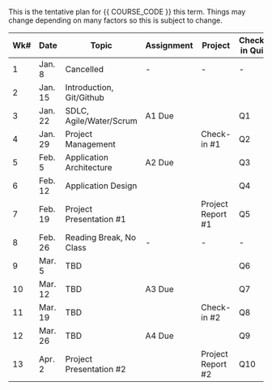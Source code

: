 This is the tentative plan for {{ COURSE_CODE }} this term.
Things may change depending on many factors so this is subject to change.

| Wk# | Date     | Topic                                         | Assignment | Project                 | Check-in Quiz |
|-----|----------|-----------------------------------------------|------------|-------------------------|---------------|
| 1   | Jan. 8   | Cancelled                                     |  -         | -                       | -             |
| 2   | Jan. 15  | Introduction, Git/Github                      |            |                         |               |
| 3   | Jan. 22  | SDLC, Agile/Water/Scrum                       | A1 Due     |                         | Q1            |
| 4   | Jan. 29  | Project Management                            |            | Check-in #1             | Q2            |
| 5   | Feb. 5   | Application Architecture                      | A2 Due     |                         | Q3            |
| 6   | Feb. 12  | Application Design                            |            |                         | Q4            |
| 7   | Feb. 19  | Project Presentation #1                       |            | Project Report #1       | Q5            |
| 8   | Feb. 26  | Reading Break, No Class                       | -          | -                       | -             |
| 9   | Mar. 5   | TBD                                           |            |                         | Q6            |
| 10  | Mar. 12  | TBD                                           | A3 Due     |                         | Q7            |
| 11  | Mar. 19  | TBD                                           |            | Check-in #2             | Q8            |
| 12  | Mar. 26  | TBD                                           | A4 Due     |                         | Q9            |
| 13  | Apr. 2   | Project Presentation #2                       |            | Project Report #2       | Q10           |
